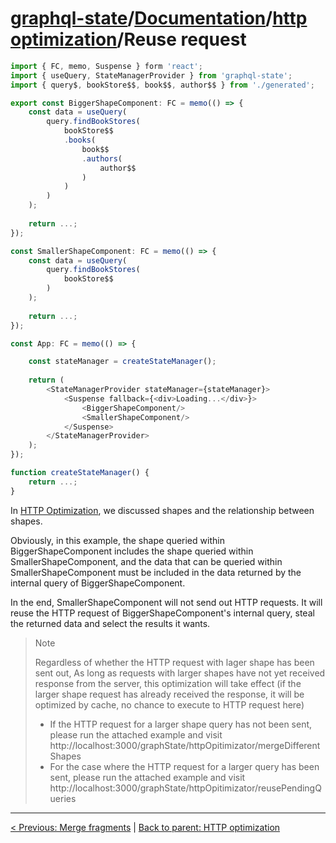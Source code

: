 # [graphql-state](https://github.com/babyfish-ct/graphql-state)/[Documentation](../README.md)/[http optimization](./README.md)/Reuse request

```ts
import { FC, memo, Suspense } form 'react';
import { useQuery, StateManagerProvider } from 'graphql-state';
import { query$, bookStore$$, book$$, author$$ } from './generated';

export const BiggerShapeComponent: FC = memo(() => {
    const data = useQuery(
        query.findBookStores(
            bookStore$$
            .books(
                book$$
                .authors(
                    author$$
                )
            )
        )
    ); 
    
    return ...;
});

const SmallerShapeComponent: FC = memo(() => {
    const data = useQuery(
        query.findBookStores(
            bookStore$$
        )
    ); 
    
    return ...;
});

const App: FC = memo(() => {

    const stateManager = createStateManager();
    
    return (
        <StateManagerProvider stateManager={stateManager}>
            <Suspense fallback={<div>Loading...</div>}>
                <BiggerShapeComponent/>
                <SmallerShapeComponent/>
            </Suspense>
        </StateManagerProvider>
    );
});

function createStateManager() {
    return ...;
}

```

In [HTTP Optimization](./README.md), we discussed shapes and the relationship between shapes.

Obviously, in this example, the shape queried within BiggerShapeComponent includes the shape queried within SmallerShapeComponent, and the data that can be queried within SmallerShapeComponent must be included in the data returned by the internal query of BiggerShapeComponent.

In the end, SmallerShapeComponent will not send out HTTP requests. It will reuse the HTTP request of BiggerShapeComponent's internal query, steal the returned data and select the results it wants.

> Note
>
> Regardless of whether the HTTP request with lager shape has been sent out, As long as requests with larger shapes have not yet received response from the server, this optimization will take effect (if the larger shape request has already received the response, it will be optimized by cache, no chance to execute to HTTP request here)
> - If the HTTP request for a larger shape query has not been sent, please run the attached example and visit http://localhost:3000/graphState/httpOpitimizator/mergeDifferentShapes
> - For the case where the HTTP request for a larger query has been sent, please run the attached example and visit http://localhost:3000/graphState/httpOpitimizator/reusePendingQueries
-------------------------

[< Previous: Merge fragments](./merge-fragment.md) | [Back to parent: HTTP optimization](./README.md)
